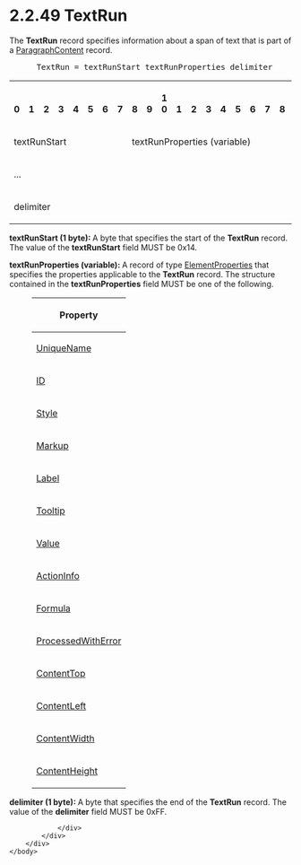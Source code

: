 <html dir="LTR" xmlns:mshelp="http://msdn.microsoft.com/mshelp" xmlns:ddue="http://ddue.schemas.microsoft.com/authoring/2003/5" xmlns:xlink="http://www.w3.org/1999/xlink" xmlns:tool="http://www.microsoft.com/tooltip">
    <head>
        <meta http-equiv="Content-Type" content="text/html; CHARSET=utf-8"></meta>
        <meta name="save" content="history"></meta>
        <title>2.2.49 TextRun</title>
        <xml>
            <mshelp:toctitle title="2.2.49 TextRun"></mshelp:toctitle>
            <mshelp:rltitle title="[MS-RPL]: TextRun"></mshelp:rltitle>
            <mshelp:keyword index="A" term="d27cece2-1118-4553-9c3d-2b46180055ec"></mshelp:keyword>
            <mshelp:attr name="DCSext.ContentType" value="open specification"></mshelp:attr>
            <mshelp:attr name="AssetID" value="d27cece2-1118-4553-9c3d-2b46180055ec"></mshelp:attr>
            <mshelp:attr name="TopicType" value="kbRef"></mshelp:attr>
            <mshelp:attr name="DCSext.Title" value="[MS-RPL]: TextRun" />
        </xml>
    </head>
    <body>
        <div id="header">
            <h1 class="heading">2.2.49 TextRun</h1>
        </div>
        <div id="mainSection">
            <div id="mainBody">
                <div id="allHistory" class="saveHistory"></div>
                <div id="sectionSection0" class="section" name="collapseableSection">
                    

<p>The <b>TextRun</b> record specifies information about a span
of text that is part of a <a href="52643085-70bd-4d89-b49c-2f2b79081f42.htm">ParagraphContent</a>
record.           </p>

<dl>
<dd>
<div><pre> TextRun = textRunStart textRunProperties delimiter
</pre></div>
</dd></dl>

<table>
 <tr>
  <th><p><br>0</p></th>
  <th><p><br>1</p></th>
  <th><p><br>2</p></th>
  <th><p><br>3</p></th>
  <th><p><br>4</p></th>
  <th><p><br>5</p></th>
  <th><p><br>6</p></th>
  <th><p><br>7</p></th>
  <th><p><br>8</p></th>
  <th><p><br>9</p></th>
  <th><p>1<br>0</p></th>
  <th><p><br>1</p></th>
  <th><p><br>2</p></th>
  <th><p><br>3</p></th>
  <th><p><br>4</p></th>
  <th><p><br>5</p></th>
  <th><p><br>6</p></th>
  <th><p><br>7</p></th>
  <th><p><br>8</p></th>
  <th><p><br>9</p></th>
  <th><p>2<br>0</p></th>
  <th><p><br>1</p></th>
  <th><p><br>2</p></th>
  <th><p><br>3</p></th>
  <th><p><br>4</p></th>
  <th><p><br>5</p></th>
  <th><p><br>6</p></th>
  <th><p><br>7</p></th>
  <th><p><br>8</p></th>
  <th><p><br>9</p></th>
  <th><p>3<br>0</p></th>
  <th><p><br>1</p></th>
 </tr>
 <tr>
  <td colspan="8">
  <p>textRunStart</p>
  </td>
  <td colspan="24">
  <p>textRunProperties
  (variable)</p>
  </td>
 </tr>
 <tr>
  <td colspan="32">
  <p>...</p>
  </td>
 </tr>
 <tr>
  <td colspan="8">
  <p>delimiter</p>
  </td>
  
 </tr>
</table>

<p><b>textRunStart (1 byte): </b>A byte that specifies
the start of the <b>TextRun</b> record. The value of the <b>textRunStart</b>
field MUST be 0x14.</p>

<p><b>textRunProperties (variable): </b>A record of type
<a href="d7f6cef2-01c6-4562-a4a0-5f205d79963e.htm">ElementProperties</a> that
specifies the properties applicable to the <b>TextRun</b> record. The structure
contained in the <b>textRunProperties</b> field MUST be one of the following.</p>

<dl>
<dd>
<table>
 <thead>
  <tr>
   <th>
   <p>Property</p>
   </th>
  </tr>
 </thead>
 <tr>
  <td>
  <p><a href="b754f19b-363f-4318-9d61-6daef05397ea.htm">UniqueName</a></p>
  </td>
 </tr>
 <tr>
  <td>
  <p><a href="cefdcebd-7703-4ba3-a8f1-ba3681283bf7.htm">ID</a></p>
  </td>
 </tr>
 <tr>
  <td>
  <p><a href="04bf25a1-2f43-4acf-b9eb-b9fa2dc45202.htm">Style</a></p>
  </td>
 </tr>
 <tr>
  <td>
  <p><a href="d3fe9297-a043-4729-bf0b-fb63f8848248.htm">Markup</a></p>
  </td>
 </tr>
 <tr>
  <td>
  <p><a href="07e6d2f5-45d1-415f-b4d0-ed2de8bd7801.htm">Label</a></p>
  </td>
 </tr>
 <tr>
  <td>
  <p><a href="700fe509-80a0-41c1-aedd-451cd43a9c1d.htm">Tooltip</a></p>
  </td>
 </tr>
 <tr>
  <td>
  <p><a href="3f7eea86-e226-47e0-bcc0-0b71b90172e1.htm">Value</a></p>
  </td>
 </tr>
 <tr>
  <td>
  <p><a href="3fb876eb-004e-429a-b723-0244f15ea27c.htm">ActionInfo</a></p>
  </td>
 </tr>
 <tr>
  <td>
  <p><a href="f400b13f-a0d4-4621-a3bc-6c41f5e7dda6.htm">Formula</a></p>
  </td>
 </tr>
 <tr>
  <td>
  <p><a href="b98627ed-202b-42ab-ad85-e676fe6757e2.htm">ProcessedWithError</a></p>
  </td>
 </tr>
 <tr>
  <td>
  <p><a href="f08efee9-40fe-4ea5-a7ba-fd51d328118d.htm">ContentTop</a></p>
  </td>
 </tr>
 <tr>
  <td>
  <p><a href="3afeff1d-f3fe-48d7-a894-bb22c529f181.htm">ContentLeft</a></p>
  </td>
 </tr>
 <tr>
  <td>
  <p><a href="c1d32b49-7000-4fc9-ad64-324270432c15.htm">ContentWidth</a></p>
  </td>
 </tr>
 <tr>
  <td>
  <p><a href="d3beb818-1132-4cc6-a96b-50ac45bb2a07.htm">ContentHeight</a></p>
  </td>
 </tr>
</table>
</dd></dl>

<p><b>delimiter (1 byte): </b>A byte that specifies the
end of the <b>TextRun</b> record. The value of the <b>delimiter</b> field MUST
be 0xFF.</p>


                </div>
            </div>
        </div>
    </body>
</html>